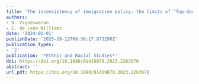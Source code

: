 ```yaml
---
title: 'The inconsistency of immigration policy: the limits of “Top-down” approaches'
authors:
- D. Vigneswaran
- E. de León Williams
date: '2024-01-01'
publishDate: '2025-10-12T08:36:17.873290Z'
publication_types:
- '2'
publication: '*Ethnic and Racial Studies*'
doi: https://doi.org/10.1080/01419870.2023.2263076
abstract: ''
url_pdf: https://doi.org/10.1080/01419870.2023.2263076
---
```


